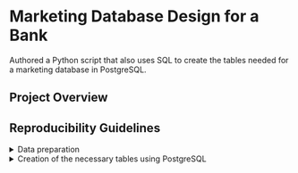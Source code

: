 # Marketing Database Design for a Bank
Authored a Python script that also uses SQL to create the tables needed for a marketing database in PostgreSQL.

## Project Overview

## Reproducibility Guidelines

<details>
  <summary>Data preparation</summary>
  1. Read the source data "bank_marketing.csv" as a Pandas DataFrame. <br>
  2. Split the data into three DataFrames: one related to client data, another to campaign data, and the third referring to contextual macroeconomics. <br>
  3. Rename the columns to more descriptive names. <br>
  4. Replacing the values in many columns and creating new columns in the campaign DataFrame. <br>
  5. Save each DataFrame into its separate csv file.
</details>

<details>
  <summary>Creation of the necessary tables using PostgreSQL</summary>
</details>
